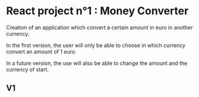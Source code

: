 # React project n°1 : Money Converter

Creation of an application which convert a certain amount in euro in another currency.

In the first version, the user will only be able to choose in which currency convert an amount of 1 euro.

In a future version, the use will also be able to change the amount and the currency of start.

## V1
